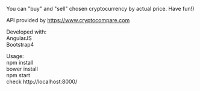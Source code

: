 You can "buy" and "sell" chosen cryptocurrency by actual price. Have fun!)

API provided by https://www.cryptocompare.com

Developed with: <br>
AngularJS <br>
Bootstrap4

Usage:<br>
npm install<br>
bower install<br>
npm start <br>
check http://localhost:8000/